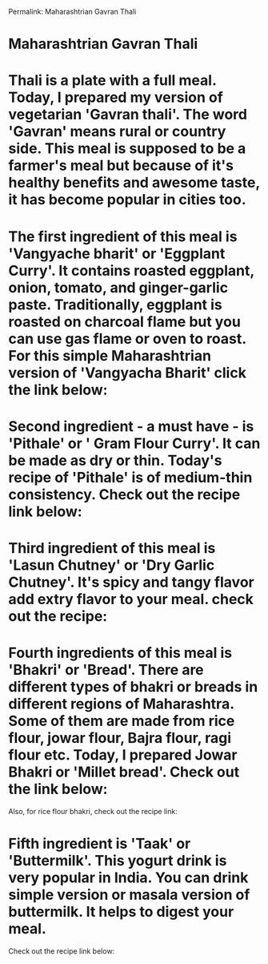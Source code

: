 Permalink: Maharashtrian Gavran Thali 

# Maharashtrian Gavran Thali

# Thali is a plate with a full meal. Today, I prepared my version of vegetarian 'Gavran thali'. The word 'Gavran' means rural or country side. This meal is supposed to be a farmer's meal but because of it's healthy benefits and awesome taste, it has become popular in cities too. 

# The first ingredient of this meal is 'Vangyache bharit' or 'Eggplant Curry'. It contains roasted eggplant, onion, tomato, and ginger-garlic paste. Traditionally, eggplant is roasted on charcoal flame but you can use gas flame or oven to roast. For this simple Maharashtrian version of 'Vangyacha Bharit' click the link below: 


# Second ingredient - a must have - is 'Pithale' or ' Gram Flour Curry'. It can be made as dry or thin. Today's recipe of 'Pithale' is of medium-thin consistency. Check out the recipe link below:


# Third ingredient of this meal is 'Lasun Chutney' or 'Dry Garlic Chutney'. It's spicy and tangy flavor add extry flavor to your meal. check out the recipe: 

# Fourth ingredients of this meal is 'Bhakri' or 'Bread'. There are different types of bhakri or breads in different regions of Maharashtra. Some of them are made from rice flour, jowar flour, Bajra flour, ragi flour etc. Today, I prepared Jowar Bhakri or 'Millet bread'. Check out the link below:


Also, for rice flour bhakri, check out the recipe link: 


# Fifth ingredient is 'Taak' or 'Buttermilk'. This yogurt drink is very popular in India. You can drink simple version or masala version of buttermilk. It helps to digest your meal. 
Check out the recipe link below: 




